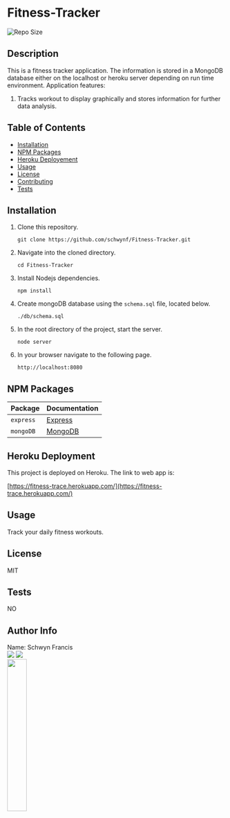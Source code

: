 # Fitness-Tracker
 
![Repo Size](https://img.shields.io/github/repo-size/schwynf/Fitness-Tracker) <br> 
## Description <span id="d"></span> 
This is a fitness tracker application. The information is stored in a MongoDB database either on the localhost or heroku server depending on run time environment. Application features:
1. Tracks workout to display graphically and stores information for further data analysis.
    
## Table of Contents 
 <ul><li><a href="#i">Installation</a></li><li><a href="#npm">NPM Packages</a></li><li><a href="#heroku">Heroku Deployement</a></li><li><a href="#u">Usage</a></li><li><a href="#l">License</a></li><li><a href="#c">Contributing</a></li><li><a href="#t">Tests</a></li></ul> 
 
## Installation <span id="i"></span> 
1. Clone this repository.
    ```
    git clone https://github.com/schwynf/Fitness-Tracker.git
    ```
1. Navigate into the cloned directory.
    ```
    cd Fitness-Tracker
    ```
1. Install Nodejs dependencies.
    ```
    npm install
    ```
1. Create mongoDB database using the `schema.sql` file, located below.
    ```
    ./db/schema.sql
    ```
1. In the root directory of the project, start the server.
    ```
    node server
    ```
1. In your browser navigate to the following page.
    ```
    http://localhost:8080

## NPM Packages <span id="npm"></span>

| Package | Documentation |
| ----------- | ----------- |
| `express` | [Express](https://www.npmjs.com/package/express) |
| `mongoDB` | [MongoDB](https://www.npmjs.com/package/mongodb) |

## Heroku Deployment <span id="heroku"></span> 

This project is deployed on Heroku. The link to web app is:

[https://fitness-trace.herokuapp.com/](https://fitness-trace.herokuapp.com/)
 
## Usage <span id="u"></span> 
Track your daily fitness workouts.
 
## License <span id="l"></span> 
MIT 
 
## Tests <span id="t"></span> 
NO
 
## Author Info 
 
 Name: Schwyn Francis <br>
 <a href="https://github.com/Schwynf"><img src="https://img.shields.io/static/v1?label=Contact&message=Github&color=lightgrey" /></a>
 <a href="mailto:schwynf@gmail.com"><img src="https://img.shields.io/badge/Contact-Email%20Me!-lightgrey" /></a> <br>
 <img src="https://avatars.githubusercontent.com/u/59147321?" width="30%" />
 <br>